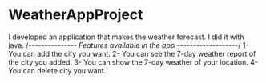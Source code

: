 # WeatherAppProject
I developed an application that makes the weather forecast.
I did it with java.
/*--------------- Features available in the app -------------------*/
1- You can add the city you want.
2- You can see the 7-day weather report of the city you added.
3- You can show the 7-day weather of your location.
4- You can delete city you want.

